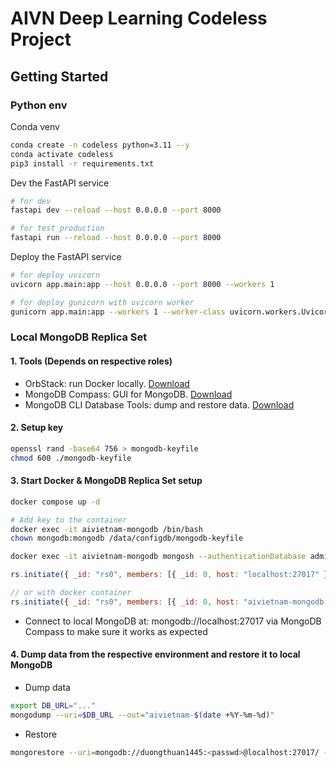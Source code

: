 # AIVN Deep Learning Codeless Project

## Getting Started

### Python env

Conda venv

```bash
conda create -n codeless python=3.11 --y
conda activate codeless
pip3 install -r requirements.txt
```

Dev the FastAPI service

```bash
# for dev
fastapi dev --reload --host 0.0.0.0 --port 8000

# for test production
fastapi run --reload --host 0.0.0.0 --port 8000
```

Deploy the FastAPI service

```bash
# for deploy uvicorn
uvicorn app.main:app --host 0.0.0.0 --port 8000 --workers 1
```

```bash
# for deploy gunicorn with uvicorn worker
gunicorn app.main:app --workers 1 --worker-class uvicorn.workers.UvicornWorker --bind 0.0.0.0:8000
```

### Local MongoDB Replica Set

#### 1. Tools (Depends on respective roles)

- OrbStack: run Docker locally. [Download](https://orbstack.dev/download)
- MongoDB Compass: GUI for MongoDB. [Download](https://www.mongodb.com/try/download/compass)
- MongoDB CLI Database Tools: dump and restore data. [Download](https://www.mongodb.com/try/download/database-tools)

#### 2. Setup key

```bash
openssl rand -base64 756 > mongodb-keyfile
chmod 600 ./mongodb-keyfile
```

#### 3. Start Docker & MongoDB Replica Set setup

```bash
docker compose up -d

# Add key to the container
docker exec -it aivietnam-mongodb /bin/bash
chown mongodb:mongodb /data/configdb/mongodb-keyfile
```

```bash
docker exec -it aivietnam-mongodb mongosh --authenticationDatabase admin -u duongthuan1445 -p <passwd>
```

```js
rs.initiate({ _id: "rs0", members: [{ _id: 0, host: "localhost:27017" }] });

// or with docker container
rs.initiate({ _id: "rs0", members: [{ _id: 0, host: "aivietnam-mongodb:27017" }] });
```

- Connect to local MongoDB at: mongodb://localhost:27017 via MongoDB Compass to make sure it works as expected

#### 4. Dump data from the respective environment and restore it to local MongoDB

- Dump data

```bash
export DB_URL="..."
mongodump --uri=$DB_URL --out="aivietnam-$(date +%Y-%m-%d)"
```

- Restore

```bash
mongorestore --uri=mongodb://duongthuan1445:<passwd>@localhost:27017/ --authenticationDatabase admin --drop --nsInclude="aivietnam.*" <database>
```
